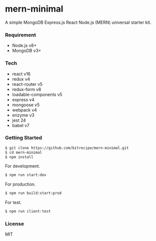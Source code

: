 # mern-minimal
A simple MongoDB Express.js React Node.js (MERN) universal starter kit.
### Requirement
  - Node.js v8+
  - MongoDB v3+
### Tech
* react v16
* redux v4
* react-router v5
* redux-form v8
* loadable-components v5
* express v4
* mongoose v5
* webpack v4
* enzyme v3
* jest 24
* babel v7
### Getting Started
```sh
$ git clone https://github.com/bitrecipe/mern-minimal.git
$ cd mern-minimal
$ npm install
```
For development.
```sh
$ npm run start:dev
```
For production.
```sh
$ npm run build:start:prod
```
For test.
```sh
$ npm run client:test
```
### License
MIT